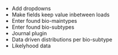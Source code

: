 - Add dropdowns
- Make fields keep value inbetween loads
- Enter found bio-maintypes
- Enter found bio-subtypes
- Journal plugin
- Data driven distributions per bio-subtype
- Likelyhood data